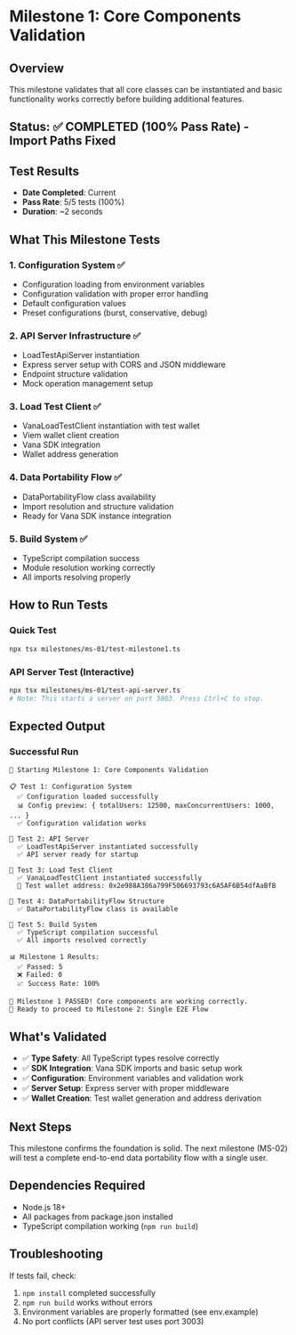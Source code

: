# Milestone 1: Core Components Validation

## Overview
This milestone validates that all core classes can be instantiated and basic functionality works correctly before building additional features.

## Status: ✅ COMPLETED (100% Pass Rate) - Import Paths Fixed

## Test Results
- **Date Completed**: Current
- **Pass Rate**: 5/5 tests (100%)
- **Duration**: ~2 seconds

## What This Milestone Tests

### 1. Configuration System ✅
- Configuration loading from environment variables
- Configuration validation with proper error handling
- Default configuration values
- Preset configurations (burst, conservative, debug)

### 2. API Server Infrastructure ✅  
- LoadTestApiServer instantiation
- Express server setup with CORS and JSON middleware
- Endpoint structure validation
- Mock operation management setup

### 3. Load Test Client ✅
- VanaLoadTestClient instantiation with test wallet
- Viem wallet client creation
- Vana SDK integration
- Wallet address generation

### 4. Data Portability Flow ✅
- DataPortabilityFlow class availability
- Import resolution and structure validation
- Ready for Vana SDK instance integration

### 5. Build System ✅
- TypeScript compilation success
- Module resolution working correctly
- All imports resolving properly

## How to Run Tests

### Quick Test
```bash
npx tsx milestones/ms-01/test-milestone1.ts
```

### API Server Test (Interactive)
```bash
npx tsx milestones/ms-01/test-api-server.ts
# Note: This starts a server on port 3003. Press Ctrl+C to stop.
```

## Expected Output

### Successful Run
```
🏁 Starting Milestone 1: Core Components Validation

📋 Test 1: Configuration System
  ✅ Configuration loaded successfully
  📊 Config preview: { totalUsers: 12500, maxConcurrentUsers: 1000, ... }
  ✅ Configuration validation works

🚀 Test 2: API Server
  ✅ LoadTestApiServer instantiated successfully
  ✅ API server ready for startup

👤 Test 3: Load Test Client
  ✅ VanaLoadTestClient instantiated successfully
  👛 Test wallet address: 0x2e988A386a799F506693793c6A5AF6B54dfAaBfB

🔄 Test 4: DataPortabilityFlow Structure
  ✅ DataPortabilityFlow class is available

🔧 Test 5: Build System
  ✅ TypeScript compilation successful
  ✅ All imports resolved correctly

📊 Milestone 1 Results:
  ✅ Passed: 5
  ❌ Failed: 0
  📈 Success Rate: 100%

🎉 Milestone 1 PASSED! Core components are working correctly.
🚀 Ready to proceed to Milestone 2: Single E2E Flow
```

## What's Validated

- ✅ **Type Safety**: All TypeScript types resolve correctly
- ✅ **SDK Integration**: Vana SDK imports and basic setup work
- ✅ **Configuration**: Environment variables and validation work
- ✅ **Server Setup**: Express server with proper middleware
- ✅ **Wallet Creation**: Test wallet generation and address derivation

## Next Steps

This milestone confirms the foundation is solid. The next milestone (MS-02) will test a complete end-to-end data portability flow with a single user.

## Dependencies Required

- Node.js 18+
- All packages from package.json installed
- TypeScript compilation working (`npm run build`)

## Troubleshooting

If tests fail, check:
1. `npm install` completed successfully
2. `npm run build` works without errors
3. Environment variables are properly formatted (see env.example)
4. No port conflicts (API server test uses port 3003)
